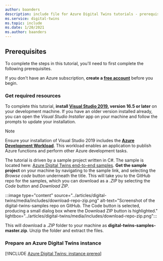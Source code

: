 ```yaml
---
author: baanders
description: include file for Azure Digital Twins tutorials - prerequisites for the sample project
ms.service: digital-twins
ms.topic: include
ms.date: 1/20/2021
ms.author: baanders
---
```


## Prerequisites

To complete the steps in this tutorial, you'll need to first complete the following prerequisites. 

If you don't have an Azure subscription, **create a [free account](https://azure.microsoft.com/free/?WT.mc_id=A261C142F)** before you begin.

### Get required resources

To complete this tutorial, **install [Visual Studio 2019](https://visualstudio.microsoft.com/downloads/), version 16.5 or later** on your development machine. If you have an older version installed already, you can open the *Visual Studio Installer* app on your machine and follow the prompts to update your installation.

>[!NOTE]
> Ensure your installation of Visual Studio 2019 includes the **[Azure Development Workload](/dotnet/azure/configure-visual-studio)**. This workload enables an application to publish Azure functions and perform other Azure development tasks.

The tutorial is driven by a sample project written in C#. The sample is located here: [Azure Digital Twins end-to-end samples](/samples/azure-samples/digital-twins-samples/digital-twins-samples). **Get the sample project** on your machine by navigating to the sample link, and selecting the *Browse code* button underneath the title. This will take you to the GitHub repo for the samples, which you can download as a *.ZIP* by selecting the *Code* button and *Download ZIP*.

:::image type="content" source="../articles/digital-twins/media/includes/download-repo-zip.png" alt-text="Screenshot of the digital-twins-samples repo on GitHub. The Code button is selected, producing a small dialog box where the Download ZIP button is highlighted." lightbox="../articles/digital-twins/media/includes/download-repo-zip.png":::

This will download a *.ZIP* folder to your machine as **digital-twins-samples-master.zip**. Unzip the folder and extract the files.

### Prepare an Azure Digital Twins instance

[!INCLUDE [Azure Digital Twins: instance prereq](digital-twins-prereq-instance.md)]
